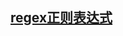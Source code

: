 <!--
 * @Date: 2020-06-10 15:26:10
 * @Author: LYoSoo
 * @LastEditors: LYoSoo
 * @LastEditTime: 2020-06-16 14:19:55
--> 


## [regex正则表达式](/regex)

